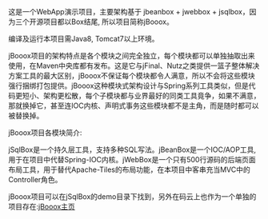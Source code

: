 这是一个WebApp演示项目，主要架构基于 jbeanbox + jwebbox + jsqlbox，因为三个开源项目都以Box结尾, 所以项目简称jBooox。

编译及运行本项目需Java8, Tomcat7以上环境。

jBooox项目的架构特点是各个模块之间完全独立，每个模块都可以单独抽取出来使用，在Maven中央库都有发布。这是它与jFinal、Nutz之类提供一篮子整体解决方案工具的最大区别，jBooox不保证每个模块都令人满意，所以不会将这些模块强行捆绑打包提供。jBooox这种模块式架构设计与Spring系列工具类似，但是代码更短小、架构更松散，每个子模块都与业界最好的同类工具竟争，如果不满意，那就换掉它，甚至连IOC内核、声明式事务这些模块都不是主角，而是随时都可以被替换掉。

jBooox项目各模块简介:

jSqlBox是一个持久层工具，支持多种SQL写法。jBeanBox是一个IOC/AOP工具, 用于在项目中代替Spring-IOC内核。jWebBox是一个只有500行源码的后端页面布局工具，用于替代Apache-Tiles的布局功能，在本项目中客串充当MVC中的Controller角色。

jBooox项目可以在jSqlBox的demo目录下找到，另外在码云上也作为一个单独的项目存在:[jBooox主页](../tree/master/demo/jbooox)
